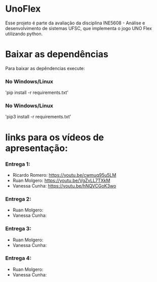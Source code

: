 # UnoFlex
Esse projeto é parte da avaliação da disciplina INE5608 - Análise e desenvolvimento de sistemas UFSC, que implementa o jogo UNO Flex utilizando python.

# Baixar as dependências
Para baixar as depêndencias execute:

### No Windows/Linux
'pip install -r requirements.txt'

### No Windows/Linux
'pip3 install -r requirements.txt'

# links para os vídeos de apresentação:

### Entrega 1:
- Ricardo Romero: https://youtu.be/cwmuq95u5LM
- Ruan Molgero:  https://youtu.be/VgZvLL7TXkM
- Vanessa Cunha: https://youtu.be/hNQVCGoK3wo

### Entrega 2:
- Ruan Molgero: 
- Vanessa Cunha:

### Entrega 3:
- Ruan Molgero: 
- Vanessa Cunha:

### Entrega 4:
- Ruan Molgero: 
- Vanessa Cunha: